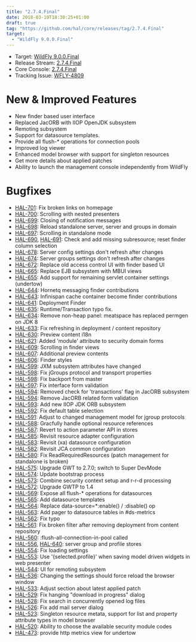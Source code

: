 ```yaml
---
title: "2.7.4.Final"
date: 2018-03-10T18:30:25+01:00
draft: true
tag: "https://github.com/hal/core/releases/tag/2.7.4.Final"
target: 
  - "WildFly 9.0.0.Final"
---
```

- Target: [WildFly 9.0.0.Final](http://wildfly.org/news/2015/07/02/WildFly9-Final-Released)
- Release Stream: [2.7.4.Final](https://github.com/hal/release-stream/releases/tag/2.7.4.Final)  
- Core Console: [2.7.4.Final](https://github.com/hal/core/releases/tag/2.7.4.Final) 
- Tracking Issue: [WFLY-4809](https://issues.jboss.org/browse/WFLY-4809) 

# New & Improved Features

- New finder based user interface
- Replaced JacORB with IIOP OpenJDK subsystem
- Remoting subsystem  
- Support for datasource templates.
- Provide all flush-* operations for connection pools
- Improved log viewer
- Enhanced model browser with support for singleton resources
- Get more details about applied patches
- Ability to launch the management console independently from WildFly

# Bugfixes

- [HAL-701](https://issues.jboss.org/browse/HAL-701): Fix broken links on homepage
- [HAL-700](https://issues.jboss.org/browse/HAL-700): Scrolling with nested presenters
- [HAL-699](https://issues.jboss.org/browse/HAL-699): Closing of notification messages
- [HAL-698](https://issues.jboss.org/browse/HAL-698): Reload standalone server, server and groups in domain
- [HAL-697](https://issues.jboss.org/browse/HAL-697): Scrolling in standalone mode
- [HAL-690](https://issues.jboss.org/browse/HAL-690), [HAL-691](https://issues.jboss.org/browse/HAL-691): Check and add missing subresource; reset finder column selection
- [HAL-678](https://issues.jboss.org/browse/HAL-678): Server config settings don't refresh after changes
- [HAL-674](https://issues.jboss.org/browse/HAL-674): Server groups settings don't refresh after changes
- [HAL-672](https://issues.jboss.org/browse/HAL-672): Replace old access control UI with finder based UI
- [HAL-665](https://issues.jboss.org/browse/HAL-665): Replace EJB subsystem with MBUI views
- [HAL-655](https://issues.jboss.org/browse/HAL-655): Add support for remaining servlet container settings (undertow)
- [HAL-644](https://issues.jboss.org/browse/HAL-644): Hornetq messaging finder contributions
- [HAL-643](https://issues.jboss.org/browse/HAL-643): Infinispan cache container become finder contributions
- [HAL-641](https://issues.jboss.org/browse/HAL-641): Deployment Finder
- [HAL-635](https://issues.jboss.org/browse/HAL-635): Runtime/Transaction typo fix.
- [HAL-634](https://issues.jboss.org/browse/HAL-634): Remove non-heap panel: meatspace has replaced permgen on JDK 8
- [HAL-633](https://issues.jboss.org/browse/HAL-633): Fix refreshing in deployment / content repository
- [HAL-630](https://issues.jboss.org/browse/HAL-630): Preview content i18n
- [HAL-621](https://issues.jboss.org/browse/HAL-621): Added 'module' attribute to security domain forms
- [HAL-609](https://issues.jboss.org/browse/HAL-609): Scrolling in finder views
- [HAL-607](https://issues.jboss.org/browse/HAL-607): Additional preview contents
- [HAL-606](https://issues.jboss.org/browse/HAL-606): Finder styles
- [HAL-599](https://issues.jboss.org/browse/HAL-599): JXM subsystem attributes have changed
- [HAL-598](https://issues.jboss.org/browse/HAL-598): Fix jGroups protocol and transport properties
- [HAL-598](https://issues.jboss.org/browse/HAL-598): Fix backport from master
- [HAL-597](https://issues.jboss.org/browse/HAL-597): Fix interface form validation
- [HAL-594](https://issues.jboss.org/browse/HAL-594): Removed check for 'transactions' flag in JacORB subsystem
- [HAL-594](https://issues.jboss.org/browse/HAL-594): Remove JacORB related form validation
- [HAL-593](https://issues.jboss.org/browse/HAL-593): Add new IIOP JDK ORB subsystem
- [HAL-592](https://issues.jboss.org/browse/HAL-592): Fix default table selection
- [HAL-591](https://issues.jboss.org/browse/HAL-591): Adjust to changed management model for jgroup protocols
- [HAL-588](https://issues.jboss.org/browse/HAL-588): Gracfully handle optional resource references
- [HAL-587](https://issues.jboss.org/browse/HAL-587): Revert to action parameter API in stores
- [HAL-585](https://issues.jboss.org/browse/HAL-585): Revisit resource adapter configuration
- [HAL-583](https://issues.jboss.org/browse/HAL-583): Revisit (xa) datasource configuration
- [HAL-582](https://issues.jboss.org/browse/HAL-582): Revisit JCA common configuration
- [HAL-580](https://issues.jboss.org/browse/HAL-580): Fix ReadRequiredResources (patch management for standalone is broken)
- [HAL-575](https://issues.jboss.org/browse/HAL-575): Upgrade GWT to 2.7.0; switch to Super DevMode
- [HAL-574](https://issues.jboss.org/browse/HAL-574): Update bootstrap process
- [HAL-573](https://issues.jboss.org/browse/HAL-573): Combine security context setup and r-r-d processing
- [HAL-572](https://issues.jboss.org/browse/HAL-572): Upgrade GWTP to 1.4
- [HAL-569](https://issues.jboss.org/browse/HAL-569): Expose all flush-* operations for datasources
- [HAL-565](https://issues.jboss.org/browse/HAL-565): Add datasource templates
- [HAL-564](https://issues.jboss.org/browse/HAL-564): Replace data-source=*:enable() / :disable() op
- [HAL-563](https://issues.jboss.org/browse/HAL-563): Add pager to datasource tables in #ds-metrics
- [HAL-562](https://issues.jboss.org/browse/HAL-562): Fix typo
- [HAL-561](https://issues.jboss.org/browse/HAL-561): Fix broken filter after removing deployment from content repository
- [HAL-560](https://issues.jboss.org/browse/HAL-560): :flush-all-connection-in-pool called
- [HAL-556](https://issues.jboss.org/browse/HAL-556), [HAL-640](https://issues.jboss.org/browse/HAL-640): server group and profile stores
- [HAL-554](https://issues.jboss.org/browse/HAL-554): Fix loading settings
- [HAL-553](https://issues.jboss.org/browse/HAL-553): Use '{selected.profile}' when saving model driven widgets in web presenter
- [HAL-544](https://issues.jboss.org/browse/HAL-544): UI for remoting subsystem
- [HAL-536](https://issues.jboss.org/browse/HAL-536): Changing the settings should force reload the browser window
- [HAL-533](https://issues.jboss.org/browse/HAL-533): Adjust section about latest applied patch
- [HAL-529](https://issues.jboss.org/browse/HAL-529): Fix hanging "download in progress" dialog
- [HAL-528](https://issues.jboss.org/browse/HAL-528): Fix search in concurrently opened log files
- [HAL-526](https://issues.jboss.org/browse/HAL-526): Fix add mail server dialog
- [HAL-523](https://issues.jboss.org/browse/HAL-523): Singleton resource metata, support for list and property attribute types in model browser
- [HAL-520](https://issues.jboss.org/browse/HAL-520): Ability to choose the available security module codes
- [HAL-473](https://issues.jboss.org/browse/HAL-473): provide http metrics view for undertow
